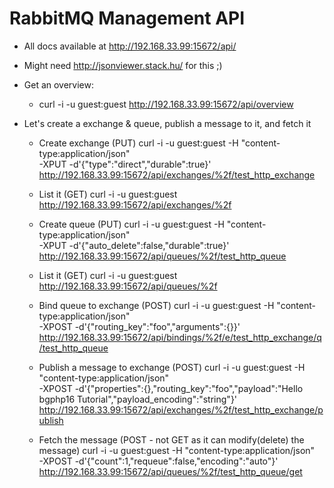 RabbitMQ Management API
=======================

 - All docs available at http://192.168.33.99:15672/api/
 
 - Might need http://jsonviewer.stack.hu/ for this ;)

 - Get an overview:
    - curl -i -u guest:guest http://192.168.33.99:15672/api/overview

 - Let's create a exchange & queue, publish a message to it, and fetch it
    - Create exchange (PUT)
        curl -i -u guest:guest -H "content-type:application/json" \
            -XPUT -d'{"type":"direct","durable":true}' \
            http://192.168.33.99:15672/api/exchanges/%2f/test_http_exchange
            
    - List it (GET)
        curl -i -u guest:guest http://192.168.33.99:15672/api/exchanges/%2f
          
    - Create queue (PUT)
        curl -i -u guest:guest -H "content-type:application/json" \
            -XPUT -d'{"auto_delete":false,"durable":true}' \
            http://192.168.33.99:15672/api/queues/%2f/test_http_queue
            
    - List it (GET)
        curl -i -u guest:guest http://192.168.33.99:15672/api/queues/%2f
            
    - Bind queue to exchange (POST)
        curl -i -u guest:guest -H "content-type:application/json" \
            -XPOST -d'{"routing_key":"foo","arguments":{}}' \
            http://192.168.33.99:15672/api/bindings/%2f/e/test_http_exchange/q/test_http_queue

    - Publish a message to exchange (POST)
        curl -i -u guest:guest -H "content-type:application/json" \
            -XPOST -d'{"properties":{},"routing_key":"foo","payload":"Hello bgphp16 Tutorial","payload_encoding":"string"}' \
            http://192.168.33.99:15672/api/exchanges/%2f/test_http_exchange/publish

    - Fetch the message (POST - not GET as it can modify(delete) the message)
        curl -i -u guest:guest -H "content-type:application/json" \
            -XPOST -d'{"count":1,"requeue":false,"encoding":"auto"}' \
            http://192.168.33.99:15672/api/queues/%2f/test_http_queue/get
